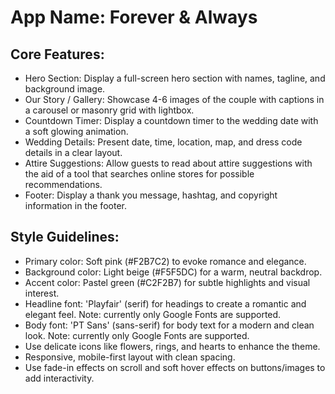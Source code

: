 # **App Name**: Forever & Always

## Core Features:

- Hero Section: Display a full-screen hero section with names, tagline, and background image.
- Our Story / Gallery: Showcase 4-6 images of the couple with captions in a carousel or masonry grid with lightbox.
- Countdown Timer: Display a countdown timer to the wedding date with a soft glowing animation.
- Wedding Details: Present date, time, location, map, and dress code details in a clear layout.
- Attire Suggestions: Allow guests to read about attire suggestions with the aid of a tool that searches online stores for possible recommendations.
- Footer: Display a thank you message, hashtag, and copyright information in the footer.

## Style Guidelines:

- Primary color: Soft pink (#F2B7C2) to evoke romance and elegance.
- Background color: Light beige (#F5F5DC) for a warm, neutral backdrop.
- Accent color: Pastel green (#C2F2B7) for subtle highlights and visual interest.
- Headline font: 'Playfair' (serif) for headings to create a romantic and elegant feel. Note: currently only Google Fonts are supported.
- Body font: 'PT Sans' (sans-serif) for body text for a modern and clean look. Note: currently only Google Fonts are supported.
- Use delicate icons like flowers, rings, and hearts to enhance the theme.
- Responsive, mobile-first layout with clean spacing.
- Use fade-in effects on scroll and soft hover effects on buttons/images to add interactivity.